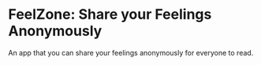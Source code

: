 # FeelZone: Share your Feelings Anonymously

An app that you can share your feelings anonymously for everyone to read.
